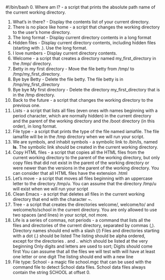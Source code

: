 #!/bin/bash
0. Where am I? - a script that prints the absolute path name of the current working directory.
1. What’s in there? - Display the contents list of your current directory.
2. There is no place like home - a script that changes the working directory to the user’s home directory.
3. The long format - Display current directory contents in a long format
4. Hidden files - Display current directory contents, including hidden files (starting with .). Use the long format.
5. I love numbers - Display current directory contents.
6. Welcome - a script that creates a directory named my_first_directory in the /tmp/ directory.
7. Betty in my first directory - Move the file betty from /tmp/ to /tmp/my_first_directory.
8. Bye bye Betty - Delete the file betty.
The file betty is in /tmp/my_first_directory
9. Bye bye My first directory - Delete the directory my_first_directory that is in the /tmp directory.
10. Back to the future - a script that changes the working directory to the previous one.
11. Lists - a script that lists all files (even ones with names beginning with a period character, which are normally hidden) in the current directory and the parent of the working directory and the /boot directory (in this order), in long format.
12. File type - a script that prints the type of the file named iamafile. The file iamafile will be in the /tmp directory when we will run your script.
13. We are symbols, and inhabit symbols - a symbolic link to /bin/ls, named __ls__. The symbolic link should be created in the current working directory.
14. Copy HTML files - a script that copies all the HTML files from the current working directory to the parent of the working directory, but only copy files that did not exist in the parent of the working directory or were newer than the versions in the parent of the working directory.
You can consider that all HTML files have the extension .html
15. Let’s move - a script that moves all files beginning with an uppercase letter to the directory /tmp/u.
You can assume that the directory /tmp/u will exist when we will run your script
16. Clean Emacs - a script that deletes all files in the current working directory that end with the character ~.
17. Tree - a script that creates the directories welcome/, welcome/to/ and welcome/to/school in the current directory.
You are only allowed to use two spaces (and lines) in your script, not more.
18. Life is a series of commas, not periods - a command that lists all the files and directories of the current directory, separated by commas (,).
Directory names should end with a slash (/)
Files and directories starting with a dot (.) should be listed
The listing should be alpha ordered, except for the directories . and .. which should be listed at the very beginning
Only digits and letters are used to sort; Digits should come first
You can assume that all the files we will test with will have at least one letter or one digit
The listing should end with a new line
19. File type: School - a magic file school.mgc that can be used with the command file to detect School data files. School data files always contain the string SCHOOL at offset 0.
